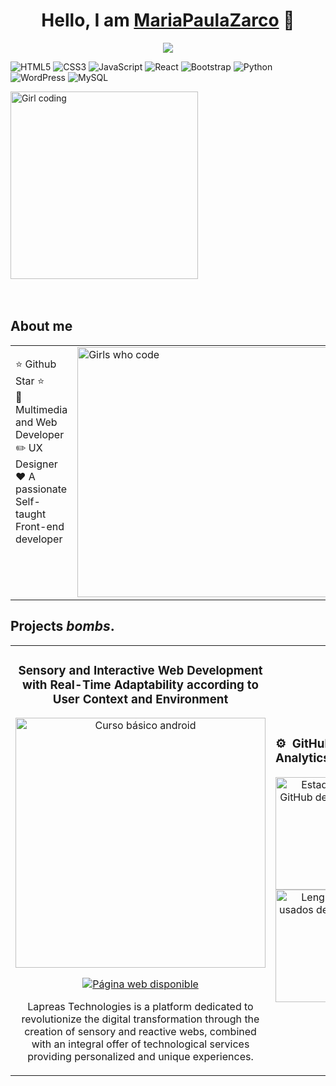 <div align="center">
  
<h1 align="center">Hello, I am <a href="https://lapreastechnologies.com">MariaPaulaZarco</a> 👋</h1>
<img src="https://i.imgur.com/96vnrD5.jpeg">



</div>


![HTML5](https://img.shields.io/badge/HTML5-E34F26?style=for-the-badge&logo=html5&logoColor=white)
![CSS3](https://img.shields.io/badge/CSS3-1572B6?style=for-the-badge&logo=css3&logoColor=white)
![JavaScript](https://img.shields.io/badge/JavaScript-F7DF1E?style=for-the-badge&logo=javascript&logoColor=black)
![React](https://img.shields.io/badge/React-61DAFB?style=for-the-badge&logo=react&logoColor=black)
![Bootstrap](https://img.shields.io/badge/Bootstrap-7952B3?style=for-the-badge&logo=bootstrap&logoColor=white)
![Python](https://img.shields.io/badge/Python-3776AB?style=for-the-badge&logo=python&logoColor=white)
![WordPress](https://img.shields.io/badge/WordPress-21759B?style=for-the-badge&logo=wordpress&logoColor=white)
![MySQL](https://img.shields.io/badge/MySQL-4479A1?style=for-the-badge&logo=mysql&logoColor=white)



<img src="https://media.tenor.com/2332171326726785246.gif" width="300" alt="Girl coding">

<br>
<br>
</br>



## About me

<table>
  <tr>
    <td style="vertical-align: top;">
      <p>⭐ Github Star ⭐<br>
      📲 Multimedia and Web Developer<br>
      ✏️ UX Designer<br>
      ❤ A passionate Self-taught Front-end developer</p>
    </td>
    <td>
      <img src="https://media4.giphy.com/media/v1.Y2lkPTc5MGI3NjExbmJhZ216c21kNzd5YWhidDQ5bzQ2dnYyYW15bzAxYXdqc3Y5eXJjNiZlcD12MV9pbnRlcm5hbF9naWZfYnlfaWQmY3Q9Zw/3o72F7RrTPW6jymXew/giphy.gif" width="400" alt="Girls who code">
    </td>
  </tr>
</table>



## Projects *bombs*.
<table>
<tr>
<td width="50%">
<h3 align="center">Sensory and Interactive Web Development with Real-Time Adaptability according to User Context and Environment</h3>
<div align="center">
<a href="https://github.com/Butterfly31" target="_blank"><img src="https://i.imgur.com/LQrK8Ui.jpeg" width="400" alt="Curso básico android"></a>
<p>
<a href="https://github.com/Butterfly31" target="_blank">
</a>
<a href="https://lapreastechnologies.com" target="_blank">
<img src="https://img.shields.io/badge/Página_Web-Disponible-blue?style=for-the-badge&logo=google-chrome&logoColor=white" alt="Página web disponible">
</a>
</p>
<p>Lapreas Technologies is a platform dedicated to revolutionize the digital transformation through the creation of sensory and reactive webs, combined with an integral offer of technological services providing personalized and unique experiences.</p>
</div>
                                                                                      
</td>

<td width="50%">
               <br>

                                                                                      


### ⚙️ &nbsp;GitHub Analytics

<p align="center">
  <a href="https://github.com/Butterfly31" target="_blank">
    <img height="180em" src="https://github-readme-stats-eight-theta.vercel.app/api?username=Butterfly31&show_icons=true&theme=algolia&include_all_commits=true&count_private=true" alt="Estadísticas de GitHub de Butterfly31"/>
    <img height="180em" src="https://github-readme-stats-eight-theta.vercel.app/api/top-langs/?username=Butterfly31&layout=compact&langs_count=8&theme=algolia" alt="Lenguajes más usados de Butterfly31"/>
  </a>
</p>
